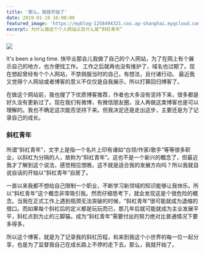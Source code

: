 ```yaml
---
title: '那么，我就开始了'
date: 2019-01-10 16:00:00
featured_image: 'https://myblog-1258494321.cos.ap-shanghai.myqcloud.com/image/back_to_blog/slash.jpg'
excerpt: 为什么做这个个人网站以及什么是“斜杠青年”
---
```


![](https://myblog-1258494321.cos.ap-shanghai.myqcloud.com/image/back_to_blog/slash.jpg)

It's been a long time. 快毕业那会儿我做了自己的个人网站，为了在网上有个展示自己的地方，也方便找工作。
工作之后就再也没有维护了，域名也过期了。现在想起曾经有个个人网站，不禁佩服当时的自己，有想法，且付诸行动。
最近我又觉得个人网站或者博客的意义不仅仅是自我展示，所以打算回归博客了。

在做这个网站前，我也搜了下优质博客推荐，作者也大多没有坚持下来，很多都是好久没有更新过了。现在我们有微博，有微信朋友圈，没人再做这类博客也是可以理解的。我也不确定这次能否坚持下来。但我决定还是走出这步，主要还是为了记录自己的成长。

### 斜杠青年
所谓“斜杠青年”，文字上是指一个名片上印有诸如“白领/作家/歌手”等等很多职业，以斜杠为分隔的人，故称为“斜杠青年”。这也不是一个新兴的概念了，但最近我才了解到这个说法，感觉相见恨晚，这不就是适合我的发展方向吗？所以我就自说自话的开始以“斜杠青年”自居了。

一直以来我都不想给自己限制一个职业，不断学习新领域的知识能够让我快乐。所以“斜杠青年”这个概念非常吸引我。然而仔细思考下，就会发现这是个很危险的概念。当我在正式工作上遇到瓶颈无法突破的时候，“斜杠青年”很可能就成为退缩的借口。而如果每个斜杠后的定义都是玩玩而已，那几年后就可能就成为主业发展平平，斜杠点到为止的三脚猫。成为“斜杠青年”需要付出的努力绝对比普通情况下要多得多。

所以这个博客，就是为了记录我的斜杠历程，和来到我这个小世界的每一位一起分享，也是为了监督我自己在成长路上不停的走下去。那么，我就开始了。
